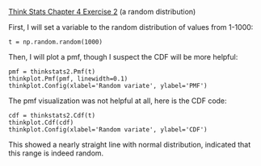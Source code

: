 [Think Stats Chapter 4 Exercise 2](http://greenteapress.com/thinkstats2/html/thinkstats2005.html#toc41) (a random distribution)

First, I will set a variable to the random distribution of values from 1-1000:

```
t = np.random.random(1000)
```

Then, I will plot a pmf, though I suspect the CDF will be more helpful:

```
pmf = thinkstats2.Pmf(t)
thinkplot.Pmf(pmf, linewidth=0.1)
thinkplot.Config(xlabel='Random variate', ylabel='PMF')
```

The pmf visualization was not helpful at all, here is the CDF code:

```
cdf = thinkstats2.Cdf(t)
thinkplot.Cdf(cdf)
thinkplot.Config(xlabel='Random variate', ylabel='CDF')
```

This showed a nearly straight line with normal distribution, indicated that this range is indeed random.